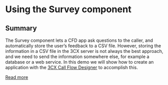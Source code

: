 # Using the Survey component
## Summary
The Survey component lets a CFD app ask questions to the caller, and automatically store the user’s feedback to a CSV file. However, storing the information in a CSV file in the 3CX server is not always the best approach, and we need to send the information somewhere else, for example a database or a web service. In this demo we will show how to create an application with the [3CX Call Flow Designer](https://www.3cx.com/phone-system/call-flow-designer/) to accomplish this.

[Read more](https://www.3cx.com/docs/cfd-survey-component/)
